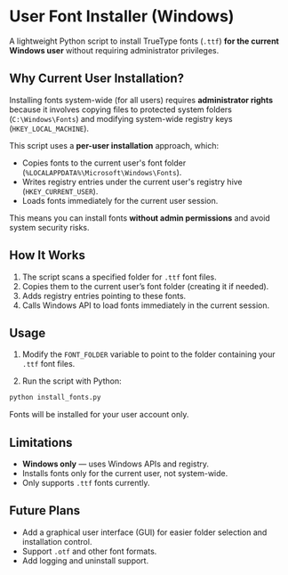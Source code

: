 # User Font Installer (Windows)

A lightweight Python script to install TrueType fonts (`.ttf`) **for the current Windows user** without requiring administrator privileges.

## Why Current User Installation?

Installing fonts system-wide (for all users) requires **administrator rights** because it involves copying files to protected system folders (`C:\Windows\Fonts`) and modifying system-wide registry keys (`HKEY_LOCAL_MACHINE`).

This script uses a **per-user installation** approach, which:

* Copies fonts to the current user's font folder (`%LOCALAPPDATA%\Microsoft\Windows\Fonts`).
* Writes registry entries under the current user's registry hive (`HKEY_CURRENT_USER`).
* Loads fonts immediately for the current user session.

This means you can install fonts **without admin permissions** and avoid system security risks.

## How It Works

1. The script scans a specified folder for `.ttf` font files.
2. Copies them to the current user’s font folder (creating it if needed).
3. Adds registry entries pointing to these fonts.
4. Calls Windows API to load fonts immediately in the current session.

## Usage

1. Modify the `FONT_FOLDER` variable to point to the folder containing your `.ttf` font files.

2. Run the script with Python:

```bash
python install_fonts.py
```

Fonts will be installed for your user account only.

## Limitations

* **Windows only** — uses Windows APIs and registry.
* Installs fonts only for the current user, not system-wide.
* Only supports `.ttf` fonts currently.


## Future Plans

* Add a graphical user interface (GUI) for easier folder selection and installation control.
* Support `.otf` and other font formats.
* Add logging and uninstall support.
